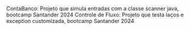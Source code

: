 ContaBanco: Projeto que simula entradas com a classe scanner java, bootcamp Santander 2024
Controle de Fluxo: Projeto que testa laços e exception customizada, bootcamp Santander 2024
